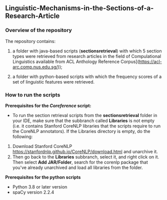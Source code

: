 ## Linguistic-Mechanisms-in-the-Sections-of-a-Research-Article
 
### Overview of the repository
The repository contains:

1) a folder with java-based scripts (**sectionsretrieval**) with which 5 section types were retrieved from research articles in the field of Compulational Linguistics available from ACL Anthology Reference Corpus](https://acl-arc.comp.nus.edu.sg/)); 

2) a folder with python-based scripts with which the frequency scores of a set of linguistic features were retrieved. 


### How to run the scripts
**Prerequisites for the _Coreference_ script:**
- To run the section retrieval scripts from the **sectionsretrieval** folder in your IDE, make sure that the subbranch called **Libraries** is not empty (i.e. it contains Stanford CoreNLP libraries that the scripts require to run the CoreNLP annotators). If the Libraries directory is empty, do the following:
1. Download Stanford CoreNLP https://stanfordnlp.github.io/CoreNLP/download.html and unarchive it.
2. Then go back to the **Libraries** subbranch, select it, and right click on it. Then select **Add JAR/Folder**, search for the corenlp package that you've already unarchived and load all libraries from the folder.


**Prerequisites for the python scripts**
- Python 3.8 or later version
- spaCy version  2.2.4
